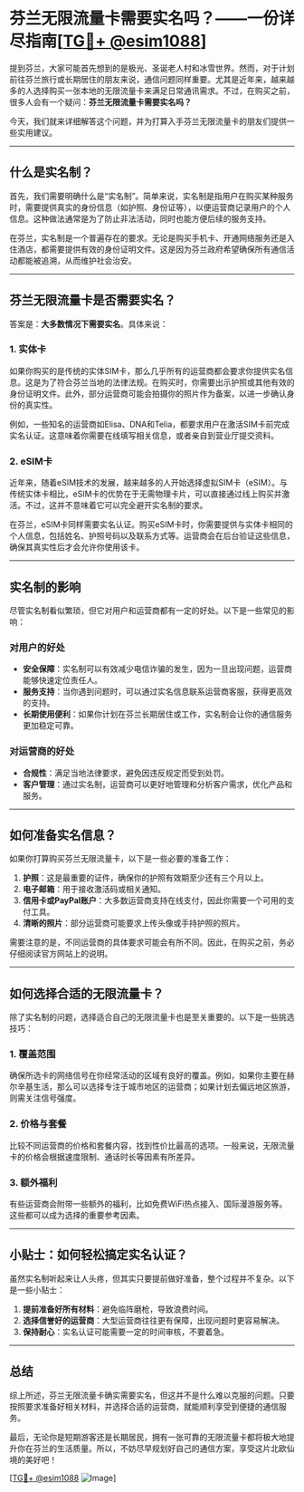 # 芬兰无限流量卡需要实名吗？——一份详尽指南[[TG💪+ @esim1088](https://t.me/s/esim1088)]

提到芬兰，大家可能首先想到的是极光、圣诞老人村和冰雪世界。然而，对于计划前往芬兰旅行或长期居住的朋友来说，通信问题同样重要。尤其是近年来，越来越多的人选择购买一张本地的无限流量卡来满足日常通讯需求。不过，在购买之前，很多人会有一个疑问：**芬兰无限流量卡需要实名吗？**

今天，我们就来详细解答这个问题，并为打算入手芬兰无限流量卡的朋友们提供一些实用建议。

---

## 什么是实名制？

首先，我们需要明确什么是“实名制”。简单来说，实名制是指用户在购买某种服务时，需要提供真实的身份信息（如护照、身份证等），以便运营商记录用户的个人信息。这种做法通常是为了防止非法活动，同时也能方便后续的服务支持。

在芬兰，实名制是一个普遍存在的要求。无论是购买手机卡、开通网络服务还是入住酒店，都需要提供有效的身份证明文件。这是因为芬兰政府希望确保所有通信活动都能被追溯，从而维护社会治安。

---

## 芬兰无限流量卡是否需要实名？

答案是：**大多数情况下需要实名**。具体来说：

### 1. **实体卡**
如果你购买的是传统的实体SIM卡，那么几乎所有的运营商都会要求你提供实名信息。这是为了符合芬兰当地的法律法规。在购买时，你需要出示护照或其他有效的身份证明文件。此外，部分运营商可能会拍摄你的照片作为备案，以进一步确认身份的真实性。

例如，一些知名的运营商如Elisa、DNA和Telia，都要求用户在激活SIM卡前完成实名认证。这意味着你需要在线填写相关信息，或者亲自到营业厅提交资料。

### 2. **eSIM卡**
近年来，随着eSIM技术的发展，越来越多的人开始选择虚拟SIM卡（eSIM）。与传统实体卡相比，eSIM卡的优势在于无需物理卡片，可以直接通过线上购买并激活。不过，这并不意味着它可以完全避开实名制的要求。

在芬兰，eSIM卡同样需要实名认证。购买eSIM卡时，你需要提供与实体卡相同的个人信息，包括姓名、护照号码以及联系方式等。运营商会在后台验证这些信息，确保其真实性后才会允许你使用该卡。

---

## 实名制的影响

尽管实名制看似繁琐，但它对用户和运营商都有一定的好处。以下是一些常见的影响：

### 对用户的好处
- **安全保障**：实名制可以有效减少电信诈骗的发生，因为一旦出现问题，运营商能够快速定位责任人。
- **服务支持**：当你遇到问题时，可以通过实名信息联系运营商客服，获得更高效的支持。
- **长期使用便利**：如果你计划在芬兰长期居住或工作，实名制会让你的通信服务更加稳定可靠。

### 对运营商的好处
- **合规性**：满足当地法律要求，避免因违反规定而受到处罚。
- **客户管理**：通过实名制，运营商可以更好地管理和分析客户需求，优化产品和服务。

---

## 如何准备实名信息？

如果你打算购买芬兰无限流量卡，以下是一些必要的准备工作：

1. **护照**：这是最重要的证件，确保你的护照有效期至少还有三个月以上。
2. **电子邮箱**：用于接收激活码或相关通知。
3. **信用卡或PayPal账户**：大多数运营商支持在线支付，因此你需要一个可用的支付工具。
4. **清晰的照片**：部分运营商可能要求上传头像或手持护照的照片。

需要注意的是，不同运营商的具体要求可能会有所不同。因此，在购买之前，务必仔细阅读官方网站上的说明。

---

## 如何选择合适的无限流量卡？

除了实名制的问题，选择适合自己的无限流量卡也是至关重要的。以下是一些挑选技巧：

### 1. **覆盖范围**
确保所选卡的网络信号在你经常活动的区域有良好的覆盖。例如，如果你主要在赫尔辛基生活，那么可以选择专注于城市地区的运营商；如果计划去偏远地区旅游，则需关注信号强度。

### 2. **价格与套餐**
比较不同运营商的价格和套餐内容，找到性价比最高的选项。一般来说，无限流量卡的价格会根据速度限制、通话时长等因素有所差异。

### 3. **额外福利**
有些运营商会附带一些额外的福利，比如免费WiFi热点接入、国际漫游服务等。这些都可以成为选择的重要参考因素。

---

## 小贴士：如何轻松搞定实名认证？

虽然实名制听起来让人头疼，但其实只要提前做好准备，整个过程并不复杂。以下是一些小贴士：

1. **提前准备好所有材料**：避免临阵磨枪，导致浪费时间。
2. **选择信誉好的运营商**：大型运营商往往更有保障，出现问题时更容易解决。
3. **保持耐心**：实名认证可能需要一定的时间审核，不要着急。

---

## 总结

综上所述，芬兰无限流量卡确实需要实名，但这并不是什么难以克服的问题。只要按照要求准备好相关材料，并选择合适的运营商，就能顺利享受到便捷的通信服务。

最后，无论你是短期游客还是长期居民，拥有一张可靠的无限流量卡都将极大地提升你在芬兰的生活质量。所以，不妨尽早规划好自己的通信方案，享受这片北欧仙境的美好吧！

[[TG💪+ @esim1088](https://t.me/s/esim1088) ![Image](https://i.postimg.cc/4NQfJmqS/Snipaste-2025-05-13-00-14-12.png)]